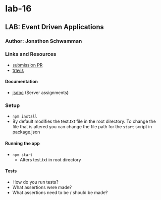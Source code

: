 # lab-16

## LAB: Event Driven Applications

### Author: Jonathon Schwamman

### Links and Resources
* [submission PR](https://github.com/Schwamman-401-advanced-javascript/lab-16/pull/1)
* [travis](https://www.travis-ci.com/Schwamman-401-advanced-javascript/lab-16)

#### Documentation
* [jsdoc](http://xyz.com) (Server assignments)

### Setup
* `npm install`
* By default modifies the test.txt file in the root directory. To change the file that is altered you can change the file path for the `start` script in package.json

#### Running the app
* `npm start`
    * Alters test.txt in root directory
  
#### Tests
* How do you run tests?
* What assertions were made?
* What assertions need to be / should be made?

